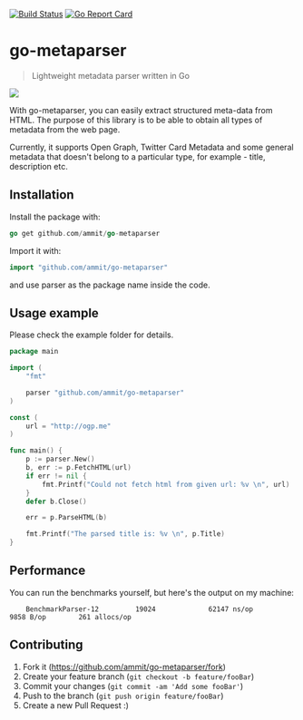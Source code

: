 [![Build Status](https://travis-ci.com/ammit/go-metaparser.svg?branch=master)](https://travis-ci.com/ammit/go-metaparser) [![Go Report Card](https://goreportcard.com/badge/github.com/ammit/go-metaparser)](https://goreportcard.com/report/github.com/ammit/go-metaparser)

# go-metaparser

> Lightweight metadata parser written in Go

![](https://repository-images.githubusercontent.com/256327777/b9713100-8055-11ea-8d30-ca9ecc6e881b)

With go-metaparser, you can easily extract structured meta-data from HTML. The purpose of this library is to be able to obtain all types of metadata from the web page.

Currently, it supports Open Graph, Twitter Card Metadata and some general metadata that doesn't belong to a particular type, for example - title, description etc.

## Installation

Install the package with:

```go
go get github.com/ammit/go-metaparser
```

Import it with:

```go
import "github.com/ammit/go-metaparser"
```

and use parser as the package name inside the code.

## Usage example

Please check the example folder for details.

```go
package main

import (
	"fmt"

	parser "github.com/ammit/go-metaparser"
)

const (
	url = "http://ogp.me"
)

func main() {
	p := parser.New()
	b, err := p.FetchHTML(url)
	if err != nil {
		fmt.Printf("Could not fetch html from given url: %v \n", url)
	}
	defer b.Close()

	err = p.ParseHTML(b)

	fmt.Printf("The parsed title is: %v \n", p.Title)
}

```

## Performance

You can run the benchmarks yourself, but here's the output on my machine:

```text
    BenchmarkParser-12         19024             62147 ns/op            9858 B/op        261 allocs/op
```

## Contributing

1. Fork it (<https://github.com/ammit/go-metaparser/fork>)
2. Create your feature branch (`git checkout -b feature/fooBar`)
3. Commit your changes (`git commit -am 'Add some fooBar'`)
4. Push to the branch (`git push origin feature/fooBar`)
5. Create a new Pull Request :)
